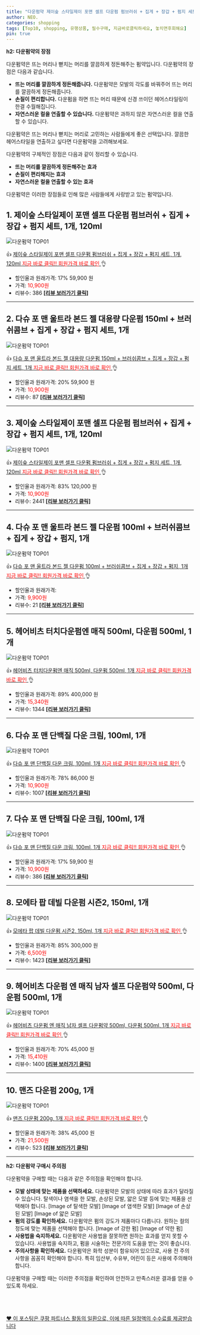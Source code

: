 ```yaml
---
title: "다운펌약 제이숲 스타일제이 포맨 셀프 다운펌 펌브러쉬 + 집게 + 장갑 + 펌지 세트, 1개, 120ml 필수 필요 추천 제품 비교 최저 가격 비교 장점 구매 후기 구매평"
author: NEO.
categories: shopping
tags: [Top10, shopping, 유행상품, 필수구매, 지금바로클릭하세요, 놓치면후회해요]
pin: true
---
```

**h2: 다운펌약의 장점**

다운펌약은 뜨는 머리나 뻗치는 머리를 깔끔하게 정돈해주는 펌약입니다. 다운펌약의 장점은 다음과 같습니다.

* **뜨는 머리를 깔끔하게 정돈해줍니다.** 다운펌약은 모발의 각도를 바꿔주어 뜨는 머리를 깔끔하게 정돈해줍니다.
* **손질이 편리합니다.** 다운펌을 하면 뜨는 머리 때문에 신경 쓰이던 헤어스타일링이 한결 수월해집니다.
* **자연스러운 컬을 연출할 수 있습니다.** 다운펌약은 과하지 않은 자연스러운 컬을 연출할 수 있습니다.

다운펌약은 뜨는 머리나 뻗치는 머리로 고민하는 사람들에게 좋은 선택입니다. 깔끔한 헤어스타일을 연출하고 싶다면 다운펌약을 고려해보세요.

다운펌약의 구체적인 장점은 다음과 같이 정리할 수 있습니다.

* **뜨는 머리를 깔끔하게 정돈해주는 효과**
* **손질이 편리해지는 효과**
* **자연스러운 컬을 연출할 수 있는 효과**

다운펌약은 이러한 장점들로 인해 많은 사람들에게 사랑받고 있는 펌약입니다.

   

## 1. 제이숲 스타일제이 포맨 셀프 다운펌 펌브러쉬 + 집게 + 장갑 + 펌지 세트, 1개, 120ml

![다운펌약 TOP01](https://thumbnail8.coupangcdn.com/thumbnails/remote/490x490ex/image/retail/images/1912222989115697-8e3f0cd1-f4ab-4dda-8ec5-0b70becfe83e.jpg)


👍 [제이숲 스타일제이 포맨 셀프 다운펌 펌브러쉬 + 집게 + 장갑 + 펌지 세트, 1개, 120ml <font color=red> 지금 바로 클릭!! 회원가격 바로 확인 </font> ](https://link.coupang.com/re/AFFSDP?lptag=AF3617701&subid=GithubCoopas&pageKey=6429780502&traceid=V0-153&itemId=13871220493&vendorItemId=81121091247) 👌 


- 할인율과 원래가격: 17%  59,900   원
- 가격: <span style='color:red'>10,900원</span>
- 리뷰수: 386  [**[리뷰 보러가기 클릭]**](https://link.coupang.com/re/AFFSDP?lptag=AF3617701&subid=GithubCoopas&pageKey=6429780502&traceid=V0-153&itemId=13871220493&vendorItemId=81121091247)

---


   

## 2. 다슈 포 맨 울트라 본드 젤 대용량 다운펌 150ml + 브러쉬콤브 + 집게 + 장갑 + 펌지 세트, 1개

![다운펌약 TOP01](https://thumbnail8.coupangcdn.com/thumbnails/remote/490x490ex/image/retail/images/1000141881235220-9be69e21-ba07-43d3-9066-3677572911aa.jpg)


👍 [다슈 포 맨 울트라 본드 젤 대용량 다운펌 150ml + 브러쉬콤브 + 집게 + 장갑 + 펌지 세트, 1개 <font color=red> 지금 바로 클릭!! 회원가격 바로 확인 </font> ](https://link.coupang.com/re/AFFSDP?lptag=AF3617701&subid=GithubCoopas&pageKey=56444440&traceid=V0-153&itemId=14418052100&vendorItemId=81661940347) 👌 


- 할인율과 원래가격: 20%  59,900   원
- 가격: <span style='color:red'>10,900원</span>
- 리뷰수: 87  [**[리뷰 보러가기 클릭]**](https://link.coupang.com/re/AFFSDP?lptag=AF3617701&subid=GithubCoopas&pageKey=56444440&traceid=V0-153&itemId=14418052100&vendorItemId=81661940347)

---


   

## 3. 제이숲 스타일제이 포맨 셀프 다운펌 펌브러쉬 + 집게 + 장갑 + 펌지 세트, 1개, 120ml

![다운펌약 TOP01](https://thumbnail8.coupangcdn.com/thumbnails/remote/490x490ex/image/retail/images/1912222989115697-8e3f0cd1-f4ab-4dda-8ec5-0b70becfe83e.jpg)


👍 [제이숲 스타일제이 포맨 셀프 다운펌 펌브러쉬 + 집게 + 장갑 + 펌지 세트, 1개, 120ml <font color=red> 지금 바로 클릭!! 회원가격 바로 확인 </font> ](https://link.coupang.com/re/AFFSDP?lptag=AF3617701&subid=GithubCoopas&pageKey=6429780502&traceid=V0-153&itemId=13871220493&vendorItemId=81121091247) 👌 


- 할인율과 원래가격: 83%  120,000   원
- 가격: <span style='color:red'>10,900원</span>
- 리뷰수: 2441  [**[리뷰 보러가기 클릭]**](https://link.coupang.com/re/AFFSDP?lptag=AF3617701&subid=GithubCoopas&pageKey=6429780502&traceid=V0-153&itemId=13871220493&vendorItemId=81121091247)

---


   

## 4. 다슈 포 맨 울트라 본드 젤 다운펌 100ml + 브러쉬콤브 + 집게 + 장갑 + 펌지, 1개

![다운펌약 TOP01](https://thumbnail6.coupangcdn.com/thumbnails/remote/490x490ex/image/retail/images/14440996412329653-6fa59e04-ae0c-4b6f-bf9e-14290cb78537.jpg)


👍 [다슈 포 맨 울트라 본드 젤 다운펌 100ml + 브러쉬콤브 + 집게 + 장갑 + 펌지, 1개 <font color=red> 지금 바로 클릭!! 회원가격 바로 확인 </font> ](https://link.coupang.com/re/AFFSDP?lptag=AF3617701&subid=GithubCoopas&pageKey=56444440&traceid=V0-153&itemId=195324186&vendorItemId=3465142796) 👌 


- 할인율과 원래가격: 
- 가격: <span style='color:red'>9,900원</span>
- 리뷰수: 21  [**[리뷰 보러가기 클릭]**](https://link.coupang.com/re/AFFSDP?lptag=AF3617701&subid=GithubCoopas&pageKey=56444440&traceid=V0-153&itemId=195324186&vendorItemId=3465142796)

---


   

## 5. 헤어비츠 터치다운펌엔 매직 500ml, 다운펌 500ml, 1개

![다운펌약 TOP01](https://thumbnail8.coupangcdn.com/thumbnails/remote/490x490ex/image/vendor_inventory/7de5/7d8d5b7c1fbdf91627321b17b3d02bc93abe82ec5a18cb910316e27e9db4.jpg)


👍 [헤어비츠 터치다운펌엔 매직 500ml, 다운펌 500ml, 1개 <font color=red> 지금 바로 클릭!! 회원가격 바로 확인 </font> ](https://link.coupang.com/re/AFFSDP?lptag=AF3617701&subid=GithubCoopas&pageKey=5044709635&traceid=V0-153&itemId=6794487334&vendorItemId=85018189272) 👌 


- 할인율과 원래가격: 89%  400,000   원
- 가격: <span style='color:red'>15,340원</span>
- 리뷰수: 1344  [**[리뷰 보러가기 클릭]**](https://link.coupang.com/re/AFFSDP?lptag=AF3617701&subid=GithubCoopas&pageKey=5044709635&traceid=V0-153&itemId=6794487334&vendorItemId=85018189272)

---


   

## 6. 다슈 포 맨 단백질 다운 크림, 100ml, 1개

![다운펌약 TOP01](https://thumbnail9.coupangcdn.com/thumbnails/remote/490x490ex/image/retail/images/2023/04/13/15/9/b8b5fa46-e2f1-42ae-9aab-c994ba5f8862.jpg)


👍 [다슈 포 맨 단백질 다운 크림, 100ml, 1개 <font color=red> 지금 바로 클릭!! 회원가격 바로 확인 </font> ](https://link.coupang.com/re/AFFSDP?lptag=AF3617701&subid=GithubCoopas&pageKey=7265942417&traceid=V0-153&itemId=18518586766&vendorItemId=85657290963) 👌 


- 할인율과 원래가격: 78%  86,000   원
- 가격: <span style='color:red'>10,900원</span>
- 리뷰수: 1007  [**[리뷰 보러가기 클릭]**](https://link.coupang.com/re/AFFSDP?lptag=AF3617701&subid=GithubCoopas&pageKey=7265942417&traceid=V0-153&itemId=18518586766&vendorItemId=85657290963)

---


   

## 7. 다슈 포 맨 단백질 다운 크림, 100ml, 1개

![다운펌약 TOP01](https://thumbnail9.coupangcdn.com/thumbnails/remote/490x490ex/image/retail/images/2023/04/13/15/9/b8b5fa46-e2f1-42ae-9aab-c994ba5f8862.jpg)


👍 [다슈 포 맨 단백질 다운 크림, 100ml, 1개 <font color=red> 지금 바로 클릭!! 회원가격 바로 확인 </font> ](https://link.coupang.com/re/AFFSDP?lptag=AF3617701&subid=GithubCoopas&pageKey=7265942417&traceid=V0-153&itemId=18518586766&vendorItemId=85657290963) 👌 


- 할인율과 원래가격: 17%  59,900   원
- 가격: <span style='color:red'>10,900원</span>
- 리뷰수: 386  [**[리뷰 보러가기 클릭]**](https://link.coupang.com/re/AFFSDP?lptag=AF3617701&subid=GithubCoopas&pageKey=7265942417&traceid=V0-153&itemId=18518586766&vendorItemId=85657290963)

---


   

## 8. 모에타 팝 데빌 다운펌 시즌2, 150ml, 1개

![다운펌약 TOP01](https://thumbnail6.coupangcdn.com/thumbnails/remote/490x490ex/image/retail/images/2021/04/13/15/4/600f7c63-de21-47cf-ba8b-a17d008efadb.jpg)


👍 [모에타 팝 데빌 다운펌 시즌2, 150ml, 1개 <font color=red> 지금 바로 클릭!! 회원가격 바로 확인 </font> ](https://link.coupang.com/re/AFFSDP?lptag=AF3617701&subid=GithubCoopas&pageKey=5341541870&traceid=V0-153&itemId=7831324647&vendorItemId=75121145716) 👌 


- 할인율과 원래가격: 85%  300,000   원
- 가격: <span style='color:red'>6,500원</span>
- 리뷰수: 1423  [**[리뷰 보러가기 클릭]**](https://link.coupang.com/re/AFFSDP?lptag=AF3617701&subid=GithubCoopas&pageKey=5341541870&traceid=V0-153&itemId=7831324647&vendorItemId=75121145716)

---


   

## 9. 헤어비츠 다운펌 엔 매직 남자 셀프 다운펌약 500ml, 다운펌 500ml, 1개

![다운펌약 TOP01](https://thumbnail9.coupangcdn.com/thumbnails/remote/490x490ex/image/vendor_inventory/1119/c2aa0ec182d7eed7a69e7e1e1b92c1d10d849d4ba87b66f15ab897927cdf.jpg)


👍 [헤어비츠 다운펌 엔 매직 남자 셀프 다운펌약 500ml, 다운펌 500ml, 1개 <font color=red> 지금 바로 클릭!! 회원가격 바로 확인 </font> ](https://link.coupang.com/re/AFFSDP?lptag=AF3617701&subid=GithubCoopas&pageKey=7485572003&traceid=V0-153&itemId=19563670318&vendorItemId=74087199300) 👌 


- 할인율과 원래가격: 70%  45,000   원
- 가격: <span style='color:red'>15,410원</span>
- 리뷰수: 1400  [**[리뷰 보러가기 클릭]**](https://link.coupang.com/re/AFFSDP?lptag=AF3617701&subid=GithubCoopas&pageKey=7485572003&traceid=V0-153&itemId=19563670318&vendorItemId=74087199300)

---


   

## 10. 맨즈 다운펌 200g, 1개

![다운펌약 TOP01](https://thumbnail6.coupangcdn.com/thumbnails/remote/490x490ex/image/vendor_inventory/51ec/6ea8131fcf75d3239485a0a9edee05c4eb6c46c7e17aa726084a55620441.jpg)


👍 [맨즈 다운펌 200g, 1개 <font color=red> 지금 바로 클릭!! 회원가격 바로 확인 </font> ](https://link.coupang.com/re/AFFSDP?lptag=AF3617701&subid=GithubCoopas&pageKey=6400671602&traceid=V0-153&itemId=13683626861&vendorItemId=84836017720) 👌 


- 할인율과 원래가격: 38%  45,000   원
- 가격: <span style='color:red'>21,500원</span>
- 리뷰수: 523  [**[리뷰 보러가기 클릭]**](https://link.coupang.com/re/AFFSDP?lptag=AF3617701&subid=GithubCoopas&pageKey=6400671602&traceid=V0-153&itemId=13683626861&vendorItemId=84836017720)

---
**h2: 다운펌약 구매시 주의점**

다운펌약을 구매할 때는 다음과 같은 주의점을 확인해야 합니다.

* **모발 상태에 맞는 제품을 선택하세요.** 다운펌약은 모발의 상태에 따라 효과가 달라질 수 있습니다. 탈색이나 염색을 한 모발, 손상된 모발, 얇은 모발 등에 맞는 제품을 선택해야 합니다.
[Image of 탈색한 모발]
[Image of 염색한 모발]
[Image of 손상된 모발]
[Image of 얇은 모발]
* **펌의 강도를 확인하세요.** 다운펌약은 펌의 강도가 제품마다 다릅니다. 원하는 컬의 정도에 맞는 제품을 선택해야 합니다.
[Image of 강한 펌]
[Image of 약한 펌]
* **사용법을 숙지하세요.** 다운펌약은 사용법을 잘못하면 원하는 효과를 얻지 못할 수 있습니다. 사용법을 숙지하고, 펌을 시술하는 전문가의 도움을 받는 것이 좋습니다.
* **주의사항을 확인하세요.** 다운펌약은 화학 성분이 함유되어 있으므로, 사용 전 주의 사항을 꼼꼼히 확인해야 합니다. 특히 임산부, 수유부, 어린이 등은 사용에 주의해야 합니다.

다운펌약을 구매할 때는 이러한 주의점을 확인하여 안전하고 만족스러운 결과를 얻을 수 있도록 하세요.<br><br><br><br><br> [ ❤  이 포스팅은 쿠팡 파트너스 활동의 일환으로, 이에 따른 일정액의 수수료를 제공받습니다](https://link.coupang.com/a/bcEFyh)